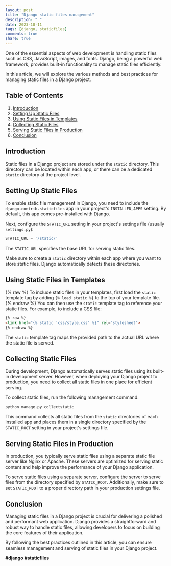 ```yaml
---
layout: post
title: "Django static files management"
description: " "
date: 2023-10-11
tags: [django, staticfiles]
comments: true
share: true
---
```


One of the essential aspects of web development is handling static files such as CSS, JavaScript, images, and fonts. Django, being a powerful web framework, provides built-in functionality to manage static files efficiently.

In this article, we will explore the various methods and best practices for managing static files in a Django project.

## Table of Contents

1. [Introduction](#introduction)
2. [Setting Up Static Files](#setting-up-static-files)
3. [Using Static Files in Templates](#using-static-files-in-templates)
4. [Collecting Static Files](#collecting-static-files)
5. [Serving Static Files in Production](#serving-static-files-in-production)
6. [Conclusion](#conclusion)

## Introduction

Static files in a Django project are stored under the `static` directory. This directory can be located within each app, or there can be a dedicated `static` directory at the project level.

## Setting Up Static Files

To enable static file management in Django, you need to include the `django.contrib.staticfiles` app in your project's `INSTALLED_APPS` setting. By default, this app comes pre-installed with Django.

Next, configure the `STATIC_URL` setting in your project's settings file (usually `settings.py`):

```python
STATIC_URL = '/static/'
```

The `STATIC_URL` specifies the base URL for serving static files. 

Make sure to create a `static` directory within each app where you want to store static files. Django automatically detects these directories.

## Using Static Files in Templates
{% raw %}
To include static files in your templates, first load the `static` template tag by adding `{% load static %}` to the top of your template file.
{% endraw %}
You can then use the `static` template tag to reference your static files. For example, to include a CSS file:

```html
{% raw %}
<link href="{% static 'css/style.css' %}" rel="stylesheet">
{% endraw %}
```

The `static` template tag maps the provided path to the actual URL where the static file is served.

## Collecting Static Files

During development, Django automatically serves static files using its built-in development server. However, when deploying your Django project to production, you need to collect all static files in one place for efficient serving.

To collect static files, run the following management command:

```bash
python manage.py collectstatic
```

This command collects all static files from the `static` directories of each installed app and places them in a single directory specified by the `STATIC_ROOT` setting in your project's settings file.

## Serving Static Files in Production

In production, you typically serve static files using a separate static file server like Nginx or Apache. These servers are optimized for serving static content and help improve the performance of your Django application.

To serve static files using a separate server, configure the server to serve files from the directory specified by `STATIC_ROOT`. Additionally, make sure to set `STATIC_ROOT` to a proper directory path in your production settings file.

## Conclusion

Managing static files in a Django project is crucial for delivering a polished and performant web application. Django provides a straightforward and robust way to handle static files, allowing developers to focus on building the core features of their application.

By following the best practices outlined in this article, you can ensure seamless management and serving of static files in your Django project.

**#django** **#staticfiles**